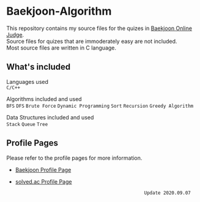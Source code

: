 # Baekjoon-Algorithm
This repository contains my source files for the quizes in [Baekjoon Online Judge](https://www.acmicpc.net/).  
Source files for quizes that are immoderately easy are not included.  
Most source files are written in C language.

## What's included
Languages used  
`C/C++`

Algorithms included and used  
`BFS` `DFS` `Brute Force` `Dynamic Programming` `Sort` `Recursion` `Greedy Algorithm`  
  
Data Structures included and used  
`Stack` `Queue` `Tree`
## Profile Pages
Please refer to the profile pages for more information.  
* [Baekjoon Profile Page](https://www.acmicpc.net/user/kkkh0315)  
* [solved.ac Profile Page](https://solved.ac/profile/kkkh0315)  
  
  
  
  
                                                     Update 2020.09.07
